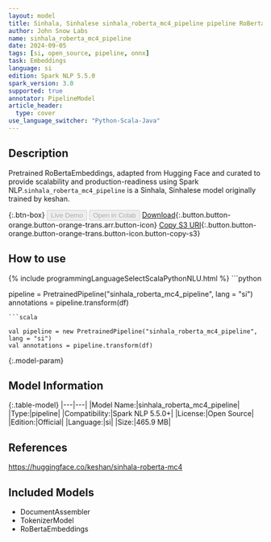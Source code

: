 ```yaml
---
layout: model
title: Sinhala, Sinhalese sinhala_roberta_mc4_pipeline pipeline RoBertaEmbeddings from keshan
author: John Snow Labs
name: sinhala_roberta_mc4_pipeline
date: 2024-09-05
tags: [si, open_source, pipeline, onnx]
task: Embeddings
language: si
edition: Spark NLP 5.5.0
spark_version: 3.0
supported: true
annotator: PipelineModel
article_header:
  type: cover
use_language_switcher: "Python-Scala-Java"
---
```


## Description

Pretrained RoBertaEmbeddings, adapted from Hugging Face and curated to provide scalability and production-readiness using Spark NLP.`sinhala_roberta_mc4_pipeline` is a Sinhala, Sinhalese model originally trained by keshan.

{:.btn-box}
<button class="button button-orange" disabled>Live Demo</button>
<button class="button button-orange" disabled>Open in Colab</button>
[Download](https://s3.amazonaws.com/auxdata.johnsnowlabs.com/public/models/sinhala_roberta_mc4_pipeline_si_5.5.0_3.0_1725573018747.zip){:.button.button-orange.button-orange-trans.arr.button-icon}
[Copy S3 URI](s3://auxdata.johnsnowlabs.com/public/models/sinhala_roberta_mc4_pipeline_si_5.5.0_3.0_1725573018747.zip){:.button.button-orange.button-orange-trans.button-icon.button-copy-s3}

## How to use



<div class="tabs-box" markdown="1">
{% include programmingLanguageSelectScalaPythonNLU.html %}
```python

pipeline = PretrainedPipeline("sinhala_roberta_mc4_pipeline", lang = "si")
annotations =  pipeline.transform(df)   

```
```scala

val pipeline = new PretrainedPipeline("sinhala_roberta_mc4_pipeline", lang = "si")
val annotations = pipeline.transform(df)

```
</div>

{:.model-param}
## Model Information

{:.table-model}
|---|---|
|Model Name:|sinhala_roberta_mc4_pipeline|
|Type:|pipeline|
|Compatibility:|Spark NLP 5.5.0+|
|License:|Open Source|
|Edition:|Official|
|Language:|si|
|Size:|465.9 MB|

## References

https://huggingface.co/keshan/sinhala-roberta-mc4

## Included Models

- DocumentAssembler
- TokenizerModel
- RoBertaEmbeddings